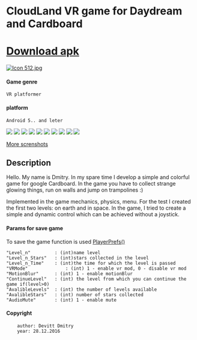 # CloudLand VR game for Daydream and Cardboard 

# [Download apk](https://github.com/GigaFlopsis/CloudeLand-project/blob/master/build/CloudeLand.apk)

[![Icon 512.jpg](https://s23.postimg.org/6e3i2mirf/Icon_512.jpg)](https://postimg.org/image/e6u5uloqf/)

#### Game genre
    VR platformer
#### platform
    Android 5.. and leter

![](https://s24.postimg.org/gdq4te7vp/Screenshot_2016_12_28_00_17_38_749_com_devitt_Cl.png)
![](https://s24.postimg.org/yht5e15k5/Screenshot_2016_12_28_00_17_44_991_com_devitt_Cl.png)
![](https://s24.postimg.org/r33tlnjol/Screenshot_2016_12_28_00_17_53_196_com_devitt_Cl.png)
![](https://s24.postimg.org/ji0sq6oo5/Screenshot_2016_08_15_02_12_19_com_devitt_Jump_VR.png)
![](https://s30.postimg.org/6n1jbtx35/Screenshot_2016_12_28_00_19_42_220_com_devitt_Cl.png)
![](https://s24.postimg.org/o56uryc11/Screenshot_2016_08_15_02_12_32_com_devitt_Jump_VR.png)
![](https://s24.postimg.org/xi2uibqed/Screenshot_2016_12_28_00_20_09_360_com_devitt_Cl.png)
![](https://s24.postimg.org/7ax28miqt/Bz_RU8_IFb_Ix8.jpg)
![](https://s24.postimg.org/xyjgr0orp/Screenshot_2016_08_15_02_11_21_com_devitt_Jump_VR.png)
![](https://s24.postimg.org/mngt2nhwl/Screenshot_2016_08_15_02_11_55_com_devitt_Jump_VR.png)

[More screnshots](https://drive.google.com/drive/folders/0B3fRqSQk6ENBa1lBUldaS0E3R0E?usp=sharing)


## Description
Hello. My name is Dmitry. In my spare time I develop a simple and colorful game for google Cardboard.
In the game you have to collect strange glowing things, run on walls and jump on trampolines :)


Implemented in the game mechanics, physics, menu. For the test I created the first two levels: on earth and in space.
In the game, I tried to create a simple and dynamic control which can be achieved without a joystick.

#### Params for save game

To save the game function is used [PlayerPrefs()](https://docs.unity3d.com/ScriptReference/PlayerPrefs.html)

    "Level_n"         : (int)name level
    "Level_n_Stars"	  : (int)stars collected in the level
    "Level_n_Time" 	  : (int)the time for which the level is passed
    "VRMode" 	    	  : (int) 1 - enable vr mod, 0 - disable vr mod 
    "MotionBlur"  	  : (int) 1 - enable motionBlur
    "ContinueLevel"   : (int) the level from which you can continue the game if(level>0)
    "AvalibleLevels"  : (int) the number of levels available
    "AvalibleStars"   : (int) number of stars collected
    "AudioMute" 	  : (int) 1 - enable mute 
 
#### Copyright   
        author: Devitt Dmitry
        year: 28.12.2016
